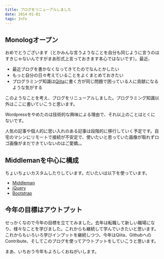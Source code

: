 ```yaml
---
title: ブログをリニューアルしました
date: 2014-01-01
tags: Info
---
```


## Monologオープン

おめでとうございます（とかみんな言うようなことを自分も同じように言うのはすきじゃないんですがまあ形式上言っておきます本心ではないです）。最近、

* 最近ブログを書かなくなってきてたのでなんとかしたい
* もっと自分の日々考えていることをよくまとめておきたい
* プログラミング知識は[Qiita](http://qiita.com/youcune?utm_source=mono&utm_medium=article&utm_content=20140101_monolog-released)に書く方が同じ問題で困っている人に貢献になるような気がする

このようなことを考え、ブログをリニューアルしました。プログラミング知識以外はここに書いていこうと思います。

Wordpressをやめたのは技術的な興味による理由で、それ以上のことはとくにないです。

人気の記事や個人的に思い入れのある記事は段階的に移行していく予定です。自宅のマシンにリモートで接続が不安定で、使いたいと思っていた画像が取れずロゴ画像がまだできていないのはご愛嬌。。

## Middlemanを中心に構成

ちょいちょいカスタムしたりしています。だいたいは以下を使っています。

* [Middleman](http://middlemanapp.com/)
* [jQuery](http://jquery.com/)
* [Bootstrap](http://getbootstrap.com/)

## 今年の目標はアウトプット

せっかくなので今年の目標を立ててみました。去年は転職して新しい職場になり、様々なことを学びました。これからも継続して学んでいきたいと思います。これからもいろいろ学びインプットを継続しつつ、今年はQiita、GithubへのContribute、そしてこのブログを使ってアウトプットをしていこうと思います。

まあ、いちおう今年もよろしくおねがいします。

